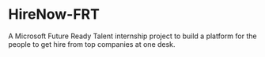 # HireNow-FRT
A Microsoft Future Ready Talent internship project to build a platform for the people to get hire from top companies at one desk.
